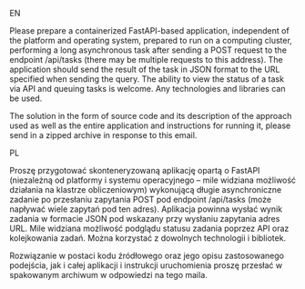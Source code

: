 EN

Please prepare a containerized FastAPI-based application, independent of the platform and operating system, prepared to
run on a computing cluster, performing a long asynchronous task after sending a POST request to the endpoint
/api/tasks (there may be multiple requests to this address). The application should send the result of the task in JSON
format to the URL specified when sending the query. The ability to view the status of a task via API and queuing tasks
is welcome. Any technologies and libraries can be used.

The solution in the form of source code and its description of the approach used as well as the entire application and
instructions for running it, please send in a zipped archive in response to this email.

PL

Proszę przygotować skonteneryzowaną aplikację opartą o FastAPI (niezależną od platformy i systemu operacyjnego – mile
widziana możliwość działania na klastrze obliczeniowym) wykonującą długie asynchroniczne zadanie po przesłaniu zapytania
POST pod endpoint /api/tasks (może napływać wiele zapytań pod ten adres). Aplikacja powinna wysłać wynik zadania w
formacie JSON pod wskazany przy wysłaniu zapytania adres URL. Mile widziana możliwość podglądu statusu zadania poprzez
API oraz kolejkowania zadań. Można korzystać z dowolnych technologii i bibliotek.

Rozwiązanie w postaci kodu źródłowego oraz jego opisu zastosowanego podejścia, jak i całej aplikacji i instrukcji
uruchomienia proszę przesłać w spakowanym archiwum w odpowiedzi na tego maila.
